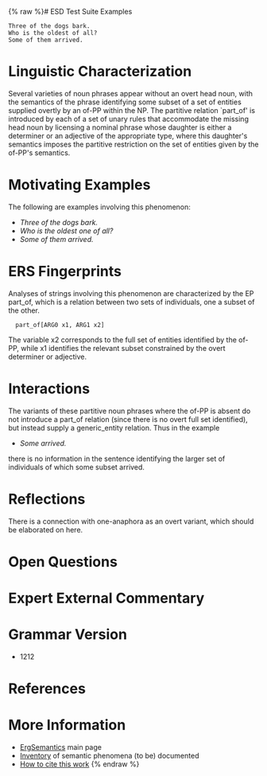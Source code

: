 {% raw %}# ESD Test Suite Examples

    Three of the dogs bark.
    Who is the oldest of all?
    Some of them arrived.

# Linguistic Characterization

Several varieties of noun phrases appear without an overt head noun,
with the semantics of the phrase identifying some subset of a set of
entities supplied overtly by an of-PP within the NP. The partitive
relation \`part\_of' is introduced by each of a set of unary rules that
accommodate the missing head noun by licensing a nominal phrase whose
daughter is either a determiner or an adjective of the appropriate type,
where this daughter's semantics imposes the partitive restriction on the
set of entities given by the of-PP's semantics.

# Motivating Examples

The following are examples involving this phenomenon:

- *Three of the dogs bark.*
- *Who is the oldest one of all?*
- *Some of them arrived.*

# ERS Fingerprints

Analyses of strings involving this phenomenon are characterized by the
EP part\_of, which is a relation between two sets of individuals, one a
subset of the other.

      part_of[ARG0 x1, ARG1 x2]

The variable x2 corresponds to the full set of entities identified by
the of-PP, while x1 identifies the relevant subset constrained by the
overt determiner or adjective.

# Interactions

The variants of these partitive noun phrases where the of-PP is absent
do not introduce a part\_of relation (since there is no overt full set
identified), but instead supply a generic\_entity relation. Thus in the
example

- *Some arrived.*

there is no information in the sentence identifying the larger set of
individuals of which some subset arrived.

# Reflections

There is a connection with one-anaphora as an overt variant, which
should be elaborated on here.

# Open Questions

# Expert External Commentary

# Grammar Version

- 1212

# References

# More Information

- [ErgSemantics](ErgSemantics) main page
- [Inventory](ErgSemantics_Inventory) of semantic phenomena (to be)
documented
- [How to cite this work](ErgSemantics_HowToCite)
{% endraw %}